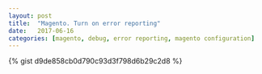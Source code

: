 ```yaml
---
layout: post
title:  "Magento. Turn on error reporting"
date:   2017-06-16
categories: [magento, debug, error reporting, magento configuration]
---
```


{% gist d9de858cb0d790c93d3f798d6b29c2d8 %}
